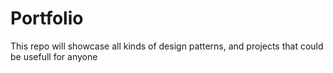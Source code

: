 # Portfolio
This repo will showcase all kinds of design patterns, and projects that could be usefull for anyone 
